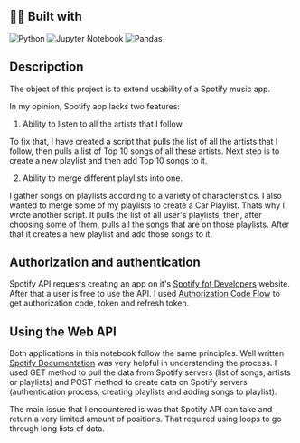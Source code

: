 ## 👨‍💻 Built with
![Python](https://img.shields.io/badge/Python-FFD43B?style=for-the-badge&logo=python&logoColor=blue)
![Jupyter Notebook](https://img.shields.io/badge/Jupyter-F37626.svg?&style=for-the-badge&logo=Jupyter&logoColor=white)
![Pandas](https://img.shields.io/badge/Pandas-2C2D72?style=for-the-badge&logo=pandas&logoColor=white)

##  Descripction

The object of this project is to extend usability of a Spotify music app.

In my opinion, Spotify app lacks two features:

1. Ability to listen to all the artists that I follow. 

To fix that, I have created a script that pulls the list of all the artists that I follow, then pulls a list of Top 10 songs of all these artists. Next step is to create a new playlist and then add Top 10 songs to it.

2. Ability to merge different playlists into one.

I gather songs on playlists according to a variety of characteristics. I also wanted to merge some of my playlists to create a Car Playlist. Thats why I wrote another script. It pulls the list of all user's playlists, then, after choosing some of them, pulls all the songs that are on those playlists. After that it creates a new playlist and add those songs to it.


## Authorization and authentication

Spotify API requests creating an app on it's [Spotify fot Developers](developer.spotify.com) website. After that a user is free to use the API. 
I used [Authorization Code Flow](https://developer.spotify.com/documentation/general/guides/authorization/code-flow/) to get authorization code, token and refresh token.


## Using the Web API

Both applications in this notebook follow the same principles. Well written [Spotify Documentation](https://developer.spotify.com/documentation/web-api/) was very helpful in understanding the process.
I used GET method to pull the data from Spotify servers (list of songs, artists or playlists) and POST method to create data on Spotify servers (authentication process, creating playlists and adding songs to playlist).

The main issue that I encountered is was that Spotify API can take and return a very limited amount of positions. That required using loops to go through long lists of data.